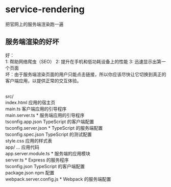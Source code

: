 # service-rendering

把官网上的服务端渲染跑一遍

## 服务端渲染的好坏

好：<br>
1: 帮助网络爬虫（SEO）
2: 提升在手机和低功耗设备上的性能
3: 迅速显示出第一个页面
<br>
坏：由于服务端渲染页面的用户只能点击链接，所以你应该尽快让它切换到真正的客户端应用，以提供正常的交互体验。

<br>
src/<br>
  index.html                 应用的宿主页<br>
  main.ts                    客户端应用的引导程序<br>
  main.server.ts             * 服务端应用的引导程序<br>
  tsconfig.app.json          TypeScript 的客户端配置<br>
  tsconfig.server.json       * TypeScript 的服务端配置<br>
  tsconfig.spec.json         TypeScript 的测试配置<br>
  style.css                  应用的样式表<br>
  app/ ...                   应用代码<br>
    app.server.module.ts     * 服务端的应用模块<br>
server.ts                    * Express 的服务程序<br>
tsconfig.json                TypeScript 的客户端配置<br>
package.json                 npm 配置<br>
webpack.server.config.js     * Webpack 的服务端配置<br>
